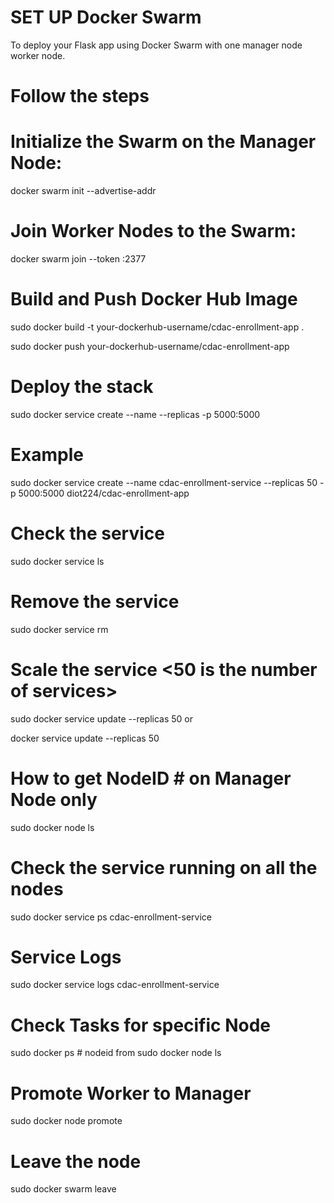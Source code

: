 # SET UP Docker Swarm

To deploy your Flask app using Docker Swarm with one manager node worker node.

# Follow the steps

# Initialize the Swarm on the Manager Node:

docker swarm init --advertise-addr <MANAGER-IP>

# Join Worker Nodes to the Swarm:

docker swarm join --token <TOKEN> <MANAGER-IP>:2377

# Build and Push Docker Hub Image

sudo docker build -t your-dockerhub-username/cdac-enrollment-app .

sudo docker push your-dockerhub-username/cdac-enrollment-app

# Deploy the stack

sudo docker service create --name <servicename> --replicas <replicanumber> -p 5000:5000 <dockerhubimage>

# Example

sudo docker service create --name cdac-enrollment-service --replicas 50 -p 5000:5000 diot224/cdac-enrollment-app

# Check the service

sudo docker service ls

# Remove the service

sudo docker service rm <serviceid>

# Scale the service <50 is the number of services>

sudo docker service update --replicas 50 <servicename>
or 

docker service update --replicas 50 <servicename>

# How to get NodeID # on Manager Node only

sudo docker node ls

# Check the service running on all the nodes

 sudo docker service ps cdac-enrollment-service

# Service Logs

sudo docker service logs cdac-enrollment-service

# Check Tasks for specific Node

sudo docker ps <nodeid>   # nodeid from sudo docker node ls

# Promote Worker to Manager

sudo docker node promote <nodeid>

# Leave the node

sudo docker swarm leave